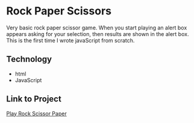 # Rock Paper Scissors
<p>Very basic rock paper scissor game. When you start playing an alert box appears asking for your selection, then results are shown in the alert box. This is the first time I wrote javaScript from scratch. </p>

## Technology
<ul>
  <li>html</li>
  <li>JavaScript</li>
  </ul>
  
## Link to Project
<a href="http://165.232.129.211/rockpaper/">Play Rock Scissor Paper</a>
